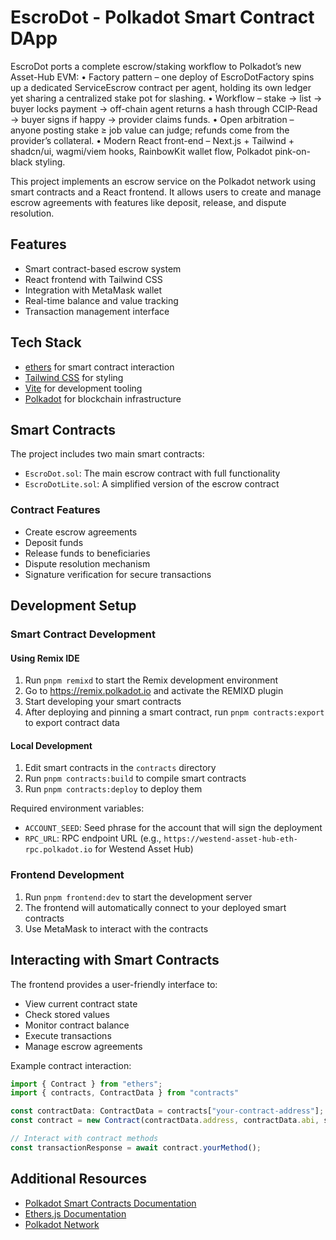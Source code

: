 # EscroDot - Polkadot Smart Contract DApp

EscroDot ports a complete escrow/staking workflow to Polkadot’s new Asset-Hub EVM:
	•	Factory pattern – one deploy of EscroDotFactory spins up a dedicated ServiceEscrow contract per agent, holding its own ledger yet sharing a centralized stake pot for slashing.
	•	Workflow – stake → list → buyer locks payment → off-chain agent returns a hash through CCIP-Read → buyer signs if happy → provider claims funds.
	•	Open arbitration – anyone posting stake ≥ job value can judge; refunds come from the provider’s collateral.
	•	Modern React front-end – Next.js + Tailwind + shadcn/ui, wagmi/viem hooks, RainbowKit wallet flow, Polkadot pink-on-black styling.

This project implements an escrow service on the Polkadot network using smart contracts and a React frontend. It allows users to create and manage escrow agreements with features like deposit, release, and dispute resolution.

## Features

- Smart contract-based escrow system
- React frontend with Tailwind CSS
- Integration with MetaMask wallet
- Real-time balance and value tracking
- Transaction management interface

## Tech Stack

* [ethers](https://docs.ethers.org/v6/) for smart contract interaction
* [Tailwind CSS](https://tailwindcss.com) for styling
* [Vite](https://vite.dev/) for development tooling
* [Polkadot](https://polkadot.network/) for blockchain infrastructure

## Smart Contracts

The project includes two main smart contracts:
- `EscroDot.sol`: The main escrow contract with full functionality
- `EscroDotLite.sol`: A simplified version of the escrow contract

### Contract Features
- Create escrow agreements
- Deposit funds
- Release funds to beneficiaries
- Dispute resolution mechanism
- Signature verification for secure transactions

## Development Setup

### Smart Contract Development

#### Using Remix IDE
1. Run `pnpm remixd` to start the Remix development environment
2. Go to https://remix.polkadot.io and activate the REMIXD plugin
3. Start developing your smart contracts
4. After deploying and pinning a smart contract, run `pnpm contracts:export` to export contract data

#### Local Development
1. Edit smart contracts in the `contracts` directory
2. Run `pnpm contracts:build` to compile smart contracts
3. Run `pnpm contracts:deploy` to deploy them

Required environment variables:
- `ACCOUNT_SEED`: Seed phrase for the account that will sign the deployment
- `RPC_URL`: RPC endpoint URL (e.g., `https://westend-asset-hub-eth-rpc.polkadot.io` for Westend Asset Hub)

### Frontend Development

1. Run `pnpm frontend:dev` to start the development server
2. The frontend will automatically connect to your deployed smart contracts
3. Use MetaMask to interact with the contracts

## Interacting with Smart Contracts

The frontend provides a user-friendly interface to:
- View current contract state
- Check stored values
- Monitor contract balance
- Execute transactions
- Manage escrow agreements

Example contract interaction:
```ts
import { Contract } from "ethers";
import { contracts, ContractData } from "contracts"

const contractData: ContractData = contracts["your-contract-address"];
const contract = new Contract(contractData.address, contractData.abi, signer);

// Interact with contract methods
const transactionResponse = await contract.yourMethod();
```

## Additional Resources

* [Polkadot Smart Contracts Documentation](https://contracts.polkadot.io/)
* [Ethers.js Documentation](https://docs.ethers.org/v6/)
* [Polkadot Network](https://polkadot.network/)


